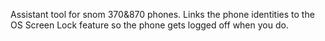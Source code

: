 Assistant tool for snom 370&870 phones.
Links the phone identities to the OS Screen Lock feature so the phone gets logged off when you do.